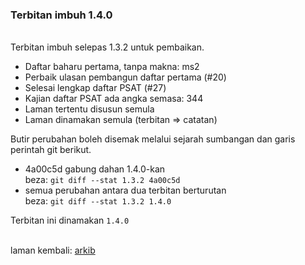 ### Terbitan imbuh 1.4.0

&nbsp;  
Terbitan imbuh selepas 1.3.2 untuk pembaikan.

- Daftar baharu pertama, tanpa makna: ms2
- Perbaik ulasan pembangun daftar pertama (#20)
- Selesai lengkap daftar PSAT (#27)
- Kajian daftar PSAT ada angka semasa: 344
- Laman tertentu disusun semula
- Laman dinamakan semula (terbitan => catatan)

Butir perubahan boleh disemak melalui sejarah sumbangan
dan garis perintah git berikut.

- 4a00c5d gabung dahan 1.4.0-kan  
beza: `git diff --stat 1.3.2 4a00c5d`
- semua perubahan antara dua terbitan berturutan  
beza: `git diff --stat 1.3.2 1.4.0`

Terbitan ini dinamakan `1.4.0`

&nbsp;  
laman kembali: [arkib][0]

  [0]: ../index.md
